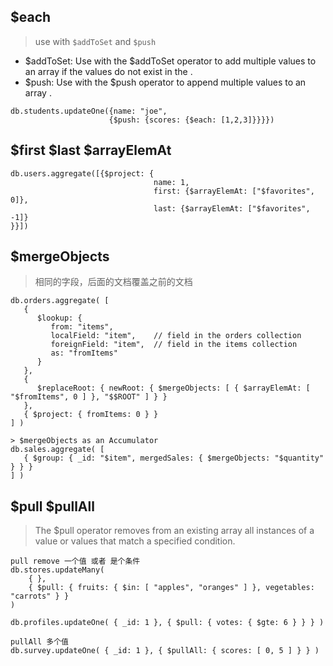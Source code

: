 ## $each

> use with `$addToSet` and `$push`

- $addToSet: Use with the $addToSet operator to add multiple values to an array <field> if the values do not exist in the <field>.
- $push: Use with the $push operator to append multiple values to an array <field>.

```
db.students.updateOne({name: "joe", 
                      {$push: {scores: {$each: [1,2,3]}}}})

```

## $first $last $arrayElemAt

```
db.users.aggregate([{$project: {
                                name: 1,
                                first: {$arrayElemAt: ["$favorites", 0]},
                                last: {$arrayElemAt: ["$favorites", -1]}
}}])
```

## $mergeObjects

> 相同的字段，后面的文档覆盖之前的文档

```
db.orders.aggregate( [
   {
      $lookup: {
         from: "items",
         localField: "item",    // field in the orders collection
         foreignField: "item",  // field in the items collection
         as: "fromItems"
      }
   },
   {
      $replaceRoot: { newRoot: { $mergeObjects: [ { $arrayElemAt: [ "$fromItems", 0 ] }, "$$ROOT" ] } }
   },
   { $project: { fromItems: 0 } }
] )

> $mergeObjects as an Accumulator
db.sales.aggregate( [
   { $group: { _id: "$item", mergedSales: { $mergeObjects: "$quantity" } } }
] )
```


## $pull $pullAll

>The $pull operator removes from an existing array all instances of a value or values that match a specified condition.

>

```
pull remove 一个值 或者 是个条件
db.stores.updateMany(
    { },
    { $pull: { fruits: { $in: [ "apples", "oranges" ] }, vegetables: "carrots" } }
)

db.profiles.updateOne( { _id: 1 }, { $pull: { votes: { $gte: 6 } } } )

pullAll 多个值
db.survey.updateOne( { _id: 1 }, { $pullAll: { scores: [ 0, 5 ] } } )
```